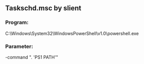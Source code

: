 ## Taskschd.msc by slient
### Program:
C:\Windows\System32\WindowsPowerShell\v1.0\powershell.exe

### Parameter:
-command ". 'PS1 PATH'"
